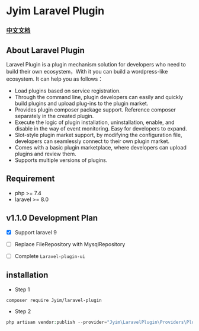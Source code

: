 # Jyim Laravel Plugin 

### [中文文档](http://docs.jyim.com/)

## About Laravel Plugin
Laravel Plugin is a plugin mechanism solution for developers who need to build their own ecosystem，With it you can build a wordpress-like ecosystem. It can help you as follows：

* Load plugins based on service registration.
* Through the command line, plugin developers can easily and quickly build plugins and upload plug-ins to the plugin market.
* Provides plugin composer package support. Reference composer separately in the created plugin.
* Execute the logic of plugin installation, uninstallation, enable, and disable in the way of event monitoring. Easy for developers to expand.
* Slot-style plugin market support, by modifying the configuration file, developers can seamlessly connect to their own plugin market.
* Comes with a basic plugin marketplace, where developers can upload plugins and review them.
* Supports multiple versions of plugins.


## Requirement

* php >= 7.4
* laravel >= 8.0

## v1.1.0 Development Plan
* [x] Support laravel 9
* [ ] Replace FileRepository with MysqlRepository
* [ ] Complete `Laravel-plugin-ui`



## installation

* Step 1
```shell
composer require Jyim/laravel-plugin
```

* Step 2
```php
php artisan vendor:publish --provider="Jyim\LaravelPlugin\Providers\PluginServiceProvider"
```














